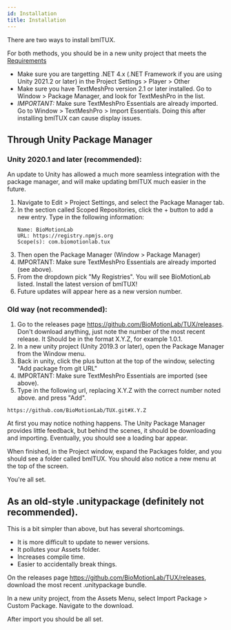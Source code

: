 ```yaml
---
id: Installation
title: Installation
---
```



There are two ways to install bmlTUX.

For both methods, you should be in a new unity project that meets the [Requirements](Requirements.md)

* Make sure you are targetting .NET 4.x (.NET Framework if you are using Unity 2021.2 or later) in the Project Settings > Player > Other
* Make sure you have TextMeshPro version 2.1 or later installed. Go to Window > Package Manager, and look for TextMeshPro in the list.
* _IMPORTANT:_ Make sure TextMeshPro Essentials are already imported. Go to Window > TextMeshPro > Import Essentials. Doing this after installing bmlTUX can cause display issues.

## Through Unity Package Manager

### Unity 2020.1 and later (recommended):

An update to Unity has allowed a much more seamless integration with the package manager, and will make updating bmlTUX much easier in the future.

1. Navigate to Edit > Project Settings, and select the Package Manager tab.
2. In the section called Scoped Repositories, click the + button to add a new entry. Type in the following information:
    ```text
    Name: BioMotionLab
    URL: https://registry.npmjs.org
    Scope(s): com.biomotionlab.tux
    ```
3. Then open the Package Manager (Window > Package Manager)
4. IMPORTANT: Make sure TextMeshPro Essentials are already imported (see above).
5. From the dropdown pick "My Registries". You will see BioMotionLab listed. Install the latest version of bmlTUX! 
6. Future updates will appear here as a new version number.

### Old way (not recommended):

1. Go to the releases page https://github.com/BioMotionLab/TUX/releases. Don't download anything, just note the number of the most recent release. It Should be in the format X.Y.Z, for example 1.0.1.
2. In a new unity project (Unity 2019.3 or later), open the Package Manager from the Window menu.
3. Back in unity, click the plus button at the top of the window, selecting "Add package from git URL"
4. IMPORTANT: Make sure TextMeshPro Essentials are imported (see above).
5. Type in the following url, replacing X.Y.Z with the correct number noted above. and press "Add". 

```text
https://github.com/BioMotionLab/TUX.git#X.Y.Z
```

At first you may notice nothing happens. The Unity Package Manager provides little feedback, but behind the scenes, it should be downloading and importing. Eventually, you should see a loading bar appear.

When finished, in the Project window, expand the Packages folder, and you should see a folder called bmlTUX. You should also notice a new menu at the top of the screen.

You're all set.

## As an old-style .unitypackage (definitely not recommended).

This is a bit simpler than above, but has several shortcomings. 
* It is more difficult to update to newer versions.
* It pollutes your Assets folder.
* Increases compile time.
* Easier to accidentally break things.

On the releases page https://github.com/BioMotionLab/TUX/releases, download the most recent .unitypackage bundle.

In a new unity project, from the Assets Menu, select Import Package > Custom Package. Navigate to the download.
 
After import you should be all set.

